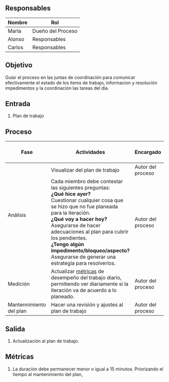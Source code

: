 ## Responsables
| Nombre    | Rol               | 
| --------- | ----------------- | 
| Marla     | Dueño del Proceso | 
| Alonso    | Responsables      | 
| Carlos    | Responsables      | 

## Objetivo
Guíar el proceso en las juntas de coordinación para comunicar efectivamente el estado de los items de trabajo, informacion y resolución impedimentos y la coordinación las tareas del día.

## Entrada 
1. Plan de trabajo


## Proceso
<table>
  <thead>
    <tr>
      <th>Fase</th>
      <th>Actividades</th>
      <th>Encargado</th>
      <th>Áreas del CMMI</th>
    </tr>
  </thead>
  <tbody>
    <tr>
      <td rowspan="2">Análisis</td>
      <td>
          Visualizar del plan de trabajo</td>
      <td>Autor del proceso</td>
      <td>PP</td>
    </tr>
    <tr>
      <td>
          Cada miembro debe contestar las siguientes preguntas: 
          </br>
              <b>¿Qué hice ayer?</b>
          </br>
              Cuestionar cualquier cosa que se hizo que no fue planeada para la iteración. 
        </br>
            <b>¿Qué voy a hacer hoy? </b>
        </br>
            Asegurarse de hacer adecuaciones al plan para cubrir los pendientes.
        </br>
            <b>¿Tengo algún impedimento/bloqueo/aspecto?</b>
        </br>
            Asegurarse de generar una estrategía para resolverlos.        </td>
      <td>Autor del proceso</td>
      <td>PP</td>
    </tr>
    <tr>
        <td>Medición</td>
        <td> Actualizar <a href="https://github.com/novaDepto/Nova/wiki/Proceso-de-gestion-de-metricas">métricas</a> de desempeño del trabajo diario, permitiendo ver diariamente si la iteración va de acuerdo a lo planeado.</td>
          <td>Autor del proceso</td>
          <td>MA</td>
    </tr>
    <tr>
        <td>Mantennimiento del plan</td>
        <td>Hacer una revisión y ajustes al plan de trabajo</td>
        <td>Autor del proceso</td>
        <td>PP</td>
    </tr>
  </tbody>
</table>

## Salida
1. Actualización al plan de trabajo.


## Métricas
1. La duración debe permanecer menor o igual a 15 minutos. Priorizando el tiempo al mantenimiento del plan,
